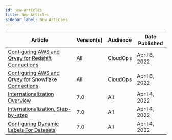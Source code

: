 ```yaml
---
id: new-articles
title: New Articles
sidebar_label: New Articles
---
```

<div style={{textAlign: "justify"}}>

| **Article** | **Version(s)** |**Audience**|  **Date Published** |
| --- | --- | --- |--- |
|<a href="/docs/get-started/redshift-connections" target="_blank">Configuring AWS and Qrvey for Redshift Connections</a>|All|CloudOps| April 8, 2022|
|<a href="/docs/get-started/snowflake-connections" target="_blank">Configuring AWS and Qrvey for Snowflake Connections</a>|All|CloudOps| April 8, 2022|
|<a href="/docs/special-features/internationalization/overview" target="_blank">Internationalization Overview</a>|7.0|All| April 4, 2022|
|<a href="/docs/special-features/internationalization/step-by-step" target="_blank">Internationalization, Step-by-step</a>|7.0|All| April 4, 2022|
|<a href="/docs/special-features/internationalization/configure-dynamic-labels" target="_blank">Configuring Dynamic Labels For Datasets</a>|7.0|All| April 4, 2022|

</div>